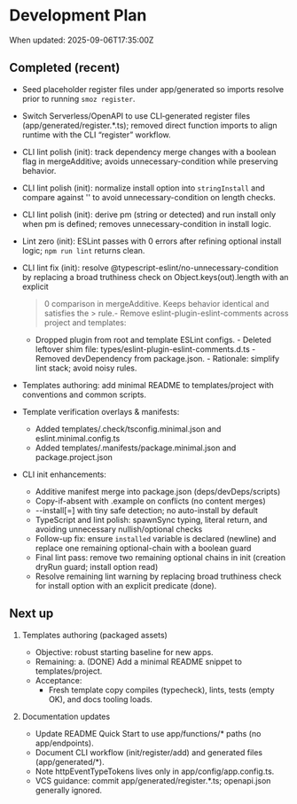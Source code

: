 # Development Plan

When updated: 2025-09-06T17:35:00Z

## Completed (recent)

- Seed placeholder register files under app/generated so imports resolve
  prior to running `smoz register`.
- Switch Serverless/OpenAPI to use CLI‑generated register files
  (app/generated/register.\*.ts); removed direct function imports to align
  runtime with the CLI “register” workflow.
- CLI lint polish (init): track dependency merge changes with a boolean flag in
  mergeAdditive; avoids unnecessary-condition while preserving behavior.
- CLI lint polish (init): normalize install option into `stringInstall` and  compare against '' to avoid unnecessary-condition on length checks.
- CLI lint polish (init): derive pm (string or detected) and run install only
  when pm is defined; removes unnecessary-condition in install logic.
- Lint zero (init): ESLint passes with 0 errors after refining optional
  install logic; `npm run lint` returns clean.
- CLI lint fix (init): resolve @typescript-eslint/no-unnecessary-condition by
  replacing a broad truthiness check on Object.keys(out).length with an explicit

  > 0 comparison in mergeAdditive. Keeps behavior identical and satisfies the > rule.- Remove eslint-plugin-eslint-comments across project and templates:
  - Dropped plugin from root and template ESLint configs. - Deleted leftover shim file: types/eslint-plugin-eslint-comments.d.ts - Removed devDependency from package.json. - Rationale: simplify lint stack; avoid noisy rules.

- Templates authoring: add minimal README to templates/project with
  conventions and common scripts.

- Template verification overlays & manifests:
  - Added templates/.check/tsconfig.minimal.json and eslint.minimal.config.ts
  - Added templates/.manifests/package.minimal.json and package.project.json

- CLI init enhancements:
  - Additive manifest merge into package.json (deps/devDeps/scripts)
  - Copy-if-absent with .example on conflicts (no content merges)
  - --install[=<pm>] with tiny safe detection; no auto-install by default
  - TypeScript and lint polish: spawnSync typing, literal return, and
    avoiding unnecessary nullish/optional checks
  - Follow-up fix: ensure `installed` variable is declared (newline) and
    replace one remaining optional-chain with a boolean guard
  - Final lint pass: remove two remaining optional chains in init (creation
    dryRun guard; install option read)
  - Resolve remaining lint warning by replacing broad truthiness check for
    install option with an explicit predicate (done).

## Next up

1. Templates authoring (packaged assets)
   - Objective: robust starting baseline for new apps.
   - Remaining: a. (DONE) Add a minimal README snippet to templates/project.
   - Acceptance:
     - Fresh template copy compiles (typecheck), lints, tests (empty OK), and docs tooling loads.

2. Documentation updates
   - Update README Quick Start to use app/functions/\* paths (no app/endpoints).
   - Document CLI workflow (init/register/add) and generated files (app/generated/\*).
   - Note httpEventTypeTokens lives only in app/config/app.config.ts.
   - VCS guidance: commit app/generated/register.\*.ts; openapi.json generally ignored.
